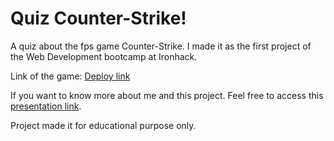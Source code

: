 # Quiz Counter-Strike!

A quiz about the fps game Counter-Strike. I made it as the first project of the Web Development bootcamp at Ironhack.

Link of the game: [Deploy link](https://mauricio-alves.github.io/project01_ironhack/)

If you want to know more about me and this project. Feel free to access this [presentation link](https://docs.google.com/presentation/d/1WmJAnNaE7FcqpuS0JgT9X6xEYeuz7p1xsX63gp64BsE/edit?usp=sharing).

Project made it for educational purpose only.